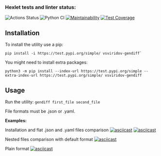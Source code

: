 ### Hexlet tests and linter status:
![Actions Status](/workflows/hexlet-check/badge.svg)
![Python CI](https://github.com/vsviridoff/python-project-lvl2/workflows/Python%20CI/badge.svg)
[![Maintainability](https://api.codeclimate.com/v1/badges/b3533853bfa325c83319/maintainability)](https://codeclimate.com/github/vsviridoff/python-project-lvl2/maintainability)
[![Test Coverage](https://api.codeclimate.com/v1/badges/b3533853bfa325c83319/test_coverage)](https://codeclimate.com/github/vsviridoff/python-project-lvl2/test_coverage)


## Installation
To install the utility use a pip:
```
pip install -i https://test.pypi.org/simple/ vsviridov-gendiff`
```

You might need to install extra packages:
```
python3 -m pip install --index-url https://test.pypi.org/simple --extra-index-url https://test.pypi.org/simple/ vsviridov-gendiff
```

## Usage
Run the utility: `gendiff first_file second_file`

File formats must be .json or .yaml.

**Examples:**

Installation and flat .json and .yaml files comparison
[![asciicast](https://asciinema.org/a/TmP2wcBwo0T05LknbidFfrA8N.svg)](https://asciinema.org/a/TmP2wcBwo0T05LknbidFfrA8N)
[![asciicast](https://asciinema.org/a/COUBXayLG4O2lUx4qKUWuFNFz.svg)](https://asciinema.org/a/COUBXayLG4O2lUx4qKUWuFNFz)

Nested files comparison with default format
[![asciicast](https://asciinema.org/a/zrDeFhyWEmav6Q30B9w7ZC6xK.svg)](https://asciinema.org/a/zrDeFhyWEmav6Q30B9w7ZC6xK)

Plain format
[![asciicast](https://asciinema.org/a/n7ZdOgU6SRnFpB6jJWqZQmRgy.svg)](https://asciinema.org/a/n7ZdOgU6SRnFpB6jJWqZQmRgy)
